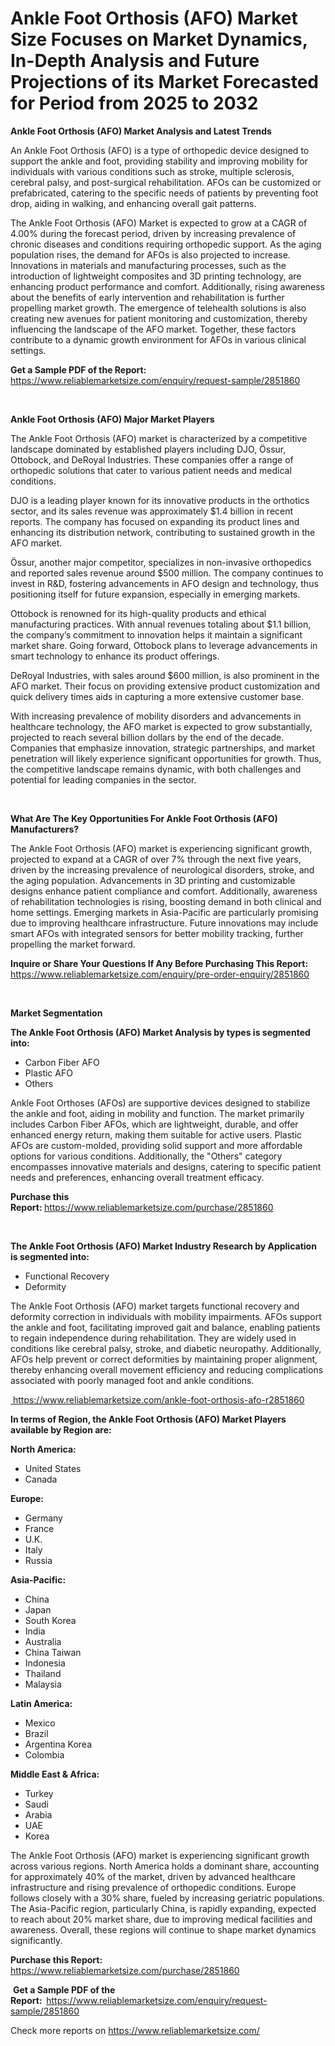 <p><h1>Ankle Foot Orthosis (AFO) Market Size Focuses on Market Dynamics, In-Depth Analysis and Future Projections of its Market Forecasted for Period from 2025 to 2032</h1></p><p><strong>Ankle Foot Orthosis (AFO) Market Analysis and Latest Trends</strong></p>
<p><p>An Ankle Foot Orthosis (AFO) is a type of orthopedic device designed to support the ankle and foot, providing stability and improving mobility for individuals with various conditions such as stroke, multiple sclerosis, cerebral palsy, and post-surgical rehabilitation. AFOs can be customized or prefabricated, catering to the specific needs of patients by preventing foot drop, aiding in walking, and enhancing overall gait patterns.</p><p>The Ankle Foot Orthosis (AFO) Market is expected to grow at a CAGR of 4.00% during the forecast period, driven by increasing prevalence of chronic diseases and conditions requiring orthopedic support. As the aging population rises, the demand for AFOs is also projected to increase. Innovations in materials and manufacturing processes, such as the introduction of lightweight composites and 3D printing technology, are enhancing product performance and comfort. Additionally, rising awareness about the benefits of early intervention and rehabilitation is further propelling market growth. The emergence of telehealth solutions is also creating new avenues for patient monitoring and customization, thereby influencing the landscape of the AFO market. Together, these factors contribute to a dynamic growth environment for AFOs in various clinical settings.</p></p>
<p><strong>Get a Sample PDF of the Report:&nbsp;</strong> <a href="https://www.reliablemarketsize.com/enquiry/request-sample/2851860?utm_campaign=3169&utm_medium=2&utm_source=Github&utm_content=ia&utm_term=11032025&utm_id=ankle-foot-orthosis-afo">https://www.reliablemarketsize.com/enquiry/request-sample/2851860</a></p>
<p>&nbsp;</p>
<p><strong>Ankle Foot Orthosis (AFO) Major Market Players</strong></p>
<p><p>The Ankle Foot Orthosis (AFO) market is characterized by a competitive landscape dominated by established players including DJO, Össur, Ottobock, and DeRoyal Industries. These companies offer a range of orthopedic solutions that cater to various patient needs and medical conditions.</p><p>DJO is a leading player known for its innovative products in the orthotics sector, and its sales revenue was approximately $1.4 billion in recent reports. The company has focused on expanding its product lines and enhancing its distribution network, contributing to sustained growth in the AFO market.</p><p>Össur, another major competitor, specializes in non-invasive orthopedics and reported sales revenue around $500 million. The company continues to invest in R&D, fostering advancements in AFO design and technology, thus positioning itself for future expansion, especially in emerging markets.</p><p>Ottobock is renowned for its high-quality products and ethical manufacturing practices. With annual revenues totaling about $1.1 billion, the company’s commitment to innovation helps it maintain a significant market share. Going forward, Ottobock plans to leverage advancements in smart technology to enhance its product offerings.</p><p>DeRoyal Industries, with sales around $600 million, is also prominent in the AFO market. Their focus on providing extensive product customization and quick delivery times aids in capturing a more extensive customer base.</p><p>With increasing prevalence of mobility disorders and advancements in healthcare technology, the AFO market is expected to grow substantially, projected to reach several billion dollars by the end of the decade. Companies that emphasize innovation, strategic partnerships, and market penetration will likely experience significant opportunities for growth. Thus, the competitive landscape remains dynamic, with both challenges and potential for leading companies in the sector.</p></p>
<p>&nbsp;</p>
<p><strong>What Are The Key Opportunities For Ankle Foot Orthosis (AFO) Manufacturers?</strong></p>
<p><p>The Ankle Foot Orthosis (AFO) market is experiencing significant growth, projected to expand at a CAGR of over 7% through the next five years, driven by the increasing prevalence of neurological disorders, stroke, and the aging population. Advancements in 3D printing and customizable designs enhance patient compliance and comfort. Additionally, awareness of rehabilitation technologies is rising, boosting demand in both clinical and home settings. Emerging markets in Asia-Pacific are particularly promising due to improving healthcare infrastructure. Future innovations may include smart AFOs with integrated sensors for better mobility tracking, further propelling the market forward.</p></p>
<p><strong>Inquire or Share Your Questions If Any Before Purchasing This Report:</strong> <a href="https://www.reliablemarketsize.com/enquiry/pre-order-enquiry/2851860?utm_campaign=3169&utm_medium=2&utm_source=Github&utm_content=ia&utm_term=11032025&utm_id=ankle-foot-orthosis-afo">https://www.reliablemarketsize.com/enquiry/pre-order-enquiry/2851860</a></p>
<p>&nbsp;</p>
<p><strong>Market Segmentation</strong></p>
<p><strong>The Ankle Foot Orthosis (AFO) Market Analysis by types is segmented into:</strong></p>
<p><ul><li>Carbon Fiber AFO</li><li>Plastic AFO</li><li>Others</li></ul></p>
<p><p>Ankle Foot Orthoses (AFOs) are supportive devices designed to stabilize the ankle and foot, aiding in mobility and function. The market primarily includes Carbon Fiber AFOs, which are lightweight, durable, and offer enhanced energy return, making them suitable for active users. Plastic AFOs are custom-molded, providing solid support and more affordable options for various conditions. Additionally, the "Others" category encompasses innovative materials and designs, catering to specific patient needs and preferences, enhancing overall treatment efficacy.</p></p>
<p><strong>Purchase this Report:&nbsp;</strong><a href="https://www.reliablemarketsize.com/purchase/2851860?utm_campaign=3169&utm_medium=2&utm_source=Github&utm_content=ia&utm_term=11032025&utm_id=ankle-foot-orthosis-afo">https://www.reliablemarketsize.com/purchase/2851860</a></p>
<p>&nbsp;</p>
<p><strong>The Ankle Foot Orthosis (AFO) Market Industry Research by Application is segmented into:</strong></p>
<p><ul><li>Functional Recovery</li><li>Deformity</li></ul></p>
<p><p>The Ankle Foot Orthosis (AFO) market targets functional recovery and deformity correction in individuals with mobility impairments. AFOs support the ankle and foot, facilitating improved gait and balance, enabling patients to regain independence during rehabilitation. They are widely used in conditions like cerebral palsy, stroke, and diabetic neuropathy. Additionally, AFOs help prevent or correct deformities by maintaining proper alignment, thereby enhancing overall movement efficiency and reducing complications associated with poorly managed foot and ankle conditions.</p></p>
<p><a href="https://www.reliablemarketsize.com/ankle-foot-orthosis-afo-r2851860?utm_campaign=3169&utm_medium=2&utm_source=Github&utm_content=ia&utm_term=11032025&utm_id=ankle-foot-orthosis-afo">&nbsp;https://www.reliablemarketsize.com/ankle-foot-orthosis-afo-r2851860</a></p>
<p><strong>In terms of Region, the Ankle Foot Orthosis (AFO) Market Players available by Region are:</strong></p>
<p>
    <p> <strong> North America: </strong>
        <ul>
            <li>United States</li>
            <li>Canada</li>
        </ul>
        </p> 
    <p> <strong> Europe: </strong>
        <ul>
            <li>Germany</li>
            <li>France</li>
            <li>U.K.</li>
            <li>Italy</li>
            <li>Russia</li>
        </ul>
        </p> 
    <p> <strong> Asia-Pacific: </strong>
        <ul>
            <li>China</li>
            <li>Japan</li>
            <li>South Korea</li>
            <li>India</li>
            <li>Australia</li>
            <li>China Taiwan</li>
            <li>Indonesia</li>
            <li>Thailand</li>
            <li>Malaysia</li>
        </ul>
        </p> 
    <p> <strong> Latin America: </strong>
        <ul>
            <li>Mexico</li>
            <li>Brazil</li>
            <li>Argentina Korea</li>
            <li>Colombia</li>
        </ul>
        </p> 
    <p> <strong> Middle East & Africa: </strong>
        <ul>
            <li>Turkey</li>
            <li>Saudi</li>
            <li>Arabia</li>
            <li>UAE</li>
            <li>Korea</li>
        </ul>
    </p>
    </p>
<p><p>The Ankle Foot Orthosis (AFO) market is experiencing significant growth across various regions. North America holds a dominant share, accounting for approximately 40% of the market, driven by advanced healthcare infrastructure and rising prevalence of orthopedic conditions. Europe follows closely with a 30% share, fueled by increasing geriatric populations. The Asia-Pacific region, particularly China, is rapidly expanding, expected to reach about 20% market share, due to improving medical facilities and awareness. Overall, these regions will continue to shape market dynamics significantly.</p></p>
<p><strong>Purchase this Report: </strong><a href="https://www.reliablemarketsize.com/purchase/2851860?utm_campaign=3169&utm_medium=2&utm_source=Github&utm_content=ia&utm_term=11032025&utm_id=ankle-foot-orthosis-afo">https://www.reliablemarketsize.com/purchase/2851860</a></p>
<p>&nbsp;<strong>Get a Sample PDF of the Report:&nbsp;&nbsp;</strong><a href="https://www.reliablemarketsize.com/enquiry/request-sample/2851860?utm_campaign=3169&utm_medium=2&utm_source=Github&utm_content=ia&utm_term=11032025&utm_id=ankle-foot-orthosis-afo">https://www.reliablemarketsize.com/enquiry/request-sample/2851860</a></p>
<p><strong></strong></p>
<p>Check more reports on <a href="https://www.reliablemarketsize.com/?utm_campaign=3169&utm_medium=2&utm_source=Github&utm_content=ia&utm_term=11032025&utm_id=ankle-foot-orthosis-afo">https://www.reliablemarketsize.com/</a></p>